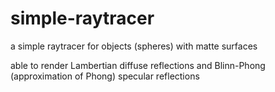 # simple-raytracer

a simple raytracer for objects (spheres) with matte surfaces

able to render Lambertian diffuse reflections and Blinn-Phong (approximation of Phong) specular reflections
